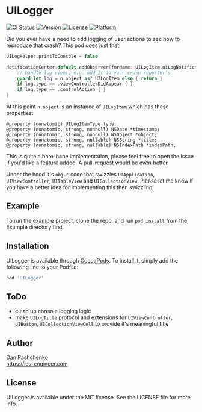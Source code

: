 # UILogger

[![CI Status](http://img.shields.io/travis/truemetal/ios-ui-logger.svg?style=flat)](https://travis-ci.org/truemetal/ios-ui-logger)
[![Version](https://img.shields.io/cocoapods/v/UILogger.svg?style=flat)](http://cocoapods.org/pods/UILogger)
[![License](https://img.shields.io/cocoapods/l/UILogger.svg?style=flat)](http://cocoapods.org/pods/UILogger)
[![Platform](https://img.shields.io/cocoapods/p/UILogger.svg?style=flat)](http://cocoapods.org/pods/UILogger)

Did you ever have a need to add logging of user actions to see how to reproduce that crash? This pod does just that.

```swift
UILogHelper.printToConsole = false

NotificationCenter.default.addObserver(forName: UILogItem.uiLogNotification, object: nil, queue: nil) { n in
    // handle log event, e.g. add it to your crash reporter's
    guard let log = n.object as? UILogItem else { return }
    if log.type == .viewControllerDidAppear { }
    if log.type == .controlAction { }
}
```

At this point `n.object` is an instance of `UILogItem` which has these properties:
```obj-c
@property (nonatomic) UILogItemType type;
@property (nonatomic, strong, nonnull) NSDate *timestamp;
@property (nonatomic, strong, nonnull) NSObject *object;
@property (nonatomic, strong, nullable) NSString *title;
@property (nonatomic, strong, nullable) NSIndexPath *indexPath;
```

This is quite a bare-bone implementation, please feel free to open the issue if you'd like a feature added. A pull-request would be even better.

Under the hood it's `obj-c` code that swizzles `UIApplication`, `UIViewController`, `UITableView` and `UICollectionView`.
Please let me know if you have a better idea for implementing this then swizzling.

## Example

To run the example project, clone the repo, and run  `pod install`  from the Example directory first.

## Installation

UILogger is available through [CocoaPods](http://cocoapods.org). To install
it, simply add the following line to your Podfile:

```ruby
pod 'UILogger'
```

## ToDo

- clean up console logging logic
- make `UILogTitle` protocol and extensions for `UIViewController`, `UIButton`, `UICollectionViewCell` to provide it's meaningful title

## Author

Dan Pashchenko
<br>https://ios-engineer.com

## License

UILogger is available under the MIT license. See the LICENSE file for more info.
